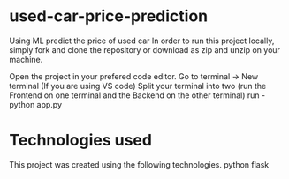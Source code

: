 # used-car-price-prediction
Using ML predict the price of used car
In order to run this project locally, simply fork and clone the repository or download as zip and unzip on your machine.

Open the project in your prefered code editor.
Go to terminal -> New terminal (If you are using VS code)
Split your terminal into two (run the Frontend on one terminal and the Backend on the other terminal)
run - python app.py
# Technologies used
This project was created using the following technologies.
python
flask

